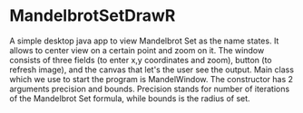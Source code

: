 # MandelbrotSetDrawR
A simple desktop java app to view Mandelbrot Set as the name states.
It allows to center view on a certain point and zoom on it.
The window consists of three fields (to enter x,y coordinates and zoom), button (to refresh image), and the canvas that let's the user see the output.
Main class which we use to start the program is MandelWindow. The constructor has 2 arguments precision and bounds. Precision stands for number of iterations of the Mandelbrot Set formula, while bounds is the radius of set.

 
